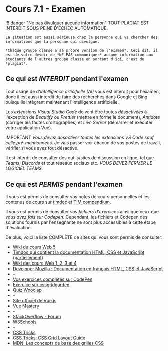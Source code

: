 # Cours 7.1 -  Examen
<!-- lun. 6 octobre -->

!!! danger "Ne pas divulguer aucune information"
    <span class="important-label">TOUT PLAGIAT EST INTERDIT SOUS PEINE D'ÉCHEC AUTOMATIQUE.</span> 

    La situation est aussi sérieuse chez la personne qui va chercher des informations que la personne qui divulgue.

    *Chaque groupe classe a sa propre version de l'examen*. Ceci dit, il est de votre devoir de *NE PAS communiquer* aucune information aux étudiants de l'autres groupe classe en sortant d'ici, c'est du *plagiat*.

## Ce qui est *INTERDIT* pendant l'examen

Tout usage de d'*intelligence articifielle (AI)* vous est interdit pour l'examen, donc il est aussi interdit de faire des recherches dans Google et Bing puisqu'ils intègrent maintenant l'intelligence artificielle.

Les *extensions Visual Studio Code* doivent être toutes *désactivées* à l'exception de *Beautify* ou *Prettier* (mettre en forme le document), *Antidote* (corriger les fautes d'ortographes) et *Live Server* (démarrer et exécuter votre application Vue).

<span class="important-label">IMPORTANT</span> <em>Vous devez désactiver toutes les extensions VS Code sauf celle pré-mentionnées</em>.  Je vais passer voir chacun de vos postes de travail, vérifier si vous avez tout désactivé. 

Il est interdit de consulter des outils/sites de discussion en ligne, tel que *Teams*, *Discords* et tout réseaux sociaux etc. *VOUS DEVEZ FERMER LE LOGICIEL TEAMS.*

## Ce qui est *PERMIS* pendant l'examen

Il vous est permis de consulter vos notes de cours personnelles et les contenus de cours sur [timdoc](https://tim-montmorency.com/timdoc) et [TIM compendium](https://tim-montmorency.com/compendium).

Il vous est permis de consulter *vos fichiers d'exercices* ainsi que ceux que *vous avez fais sur Codepen*. Cependant, les fichiers et Codepen des solutions fournis par l'ensegnante ne sont plus accessibles à cette étape d'évaluation.

De plus, voici la liste COMPLÈTE de sites qui vous sont permis de consulter:

- [Wiki du cours Web 5](https://tim-montmorency.com/compendium/582-511-web5/)
- [Timdoc qui contient la  documentation HTML, CSS et JavaScript (partiellement)](https://tim-montmorency.com/timdoc/)
- [Wiki des cours Web 1, 2, 3 et 4](https://tim-montmorency.com/compendium/)
- [Developer Mozilla : Documentation en français HTML, CSS et JavaScript](https://developer.mozilla.org/fr/docs/Web)
- *-*
- [Vos exercices complétés sur CodePen](https://codepen.io)
- [Exercice sur cssgridgarden](https://cssgridgarden.com)
- [Quiz Wooclap](https://www.wooclap.com)
- *-*
- [Site officiel de Vue.js](https://fr.vuejs.org)
- [Vue Mastery](https://www.vuemastery.com)
- *-*
- [StackOverflow - Forum](https://stackoverflow.com/)
- [W3Schools](https://www.w3schools.com)
- *-*
- [CSS Tricks](https://css-tricks.com)
- [CSS Tricks: CSS Grid Layout Guide](https://css-tricks.com/snippets/css/complete-guide-grid/)
- [MDN: Les concepts de base des grilles CSS](https://developer.mozilla.org/fr/docs/Web/CSS/CSS_grid_layout/Basic_concepts_of_grid_layout)